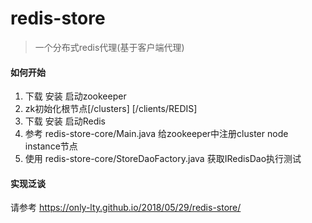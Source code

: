 # redis-store
>一个分布式redis代理(基于客户端代理)

#### 如何开始
1.  下载 安装 启动zookeeper
2.  zk初始化根节点[/clusters] [/clients/REDIS]
3.  下载 安装 启动Redis
4.  参考 redis-store-core/Main.java 给zookeeper中注册cluster node instance节点
5.  使用 redis-store-core/StoreDaoFactory.java 获取IRedisDao执行测试

#### 实现泛谈
请参考 https://only-lty.github.io/2018/05/29/redis-store/
